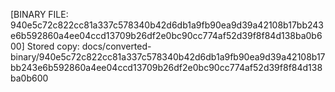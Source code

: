 [BINARY FILE: 940e5c72c822cc81a337c578340b42d6db1a9fb90ea9d39a42108b17bb243e6b592860a4ee04ccd13709b26df2e0bc90cc774af52d39f8f84d138ba0b600]
Stored copy: docs/converted-binary/940e5c72c822cc81a337c578340b42d6db1a9fb90ea9d39a42108b17bb243e6b592860a4ee04ccd13709b26df2e0bc90cc774af52d39f8f84d138ba0b600
